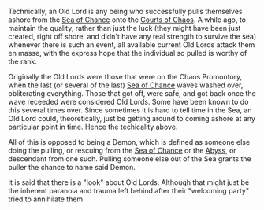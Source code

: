 Technically, an Old Lord is any being who successfully pulls themselves ashore from the [Sea of Chance](SeaOfChance) onto the [Courts of Chaos](CourtsOfChaos).  A while ago, to maintain the quality, rather than just the luck (they might have been just created, right off shore, and didn't have any real strength to survive the sea) whenever there is such an event, all available current Old Lords attack them en masse, with the express hope that the individual so pulled is worthy of the rank.

Originally the Old Lords were those that were on the Chaos Promontory, when the last (or several of the last) [Sea of Chance](SeaOfChance) waves washed over, obliterating everything.  Those that got off, were safe, and got back once the wave receeded were considered Old Lords. Some have been known to do this several times over.  Since sometimes it is hard to tell time in the Sea, an Old Lord could, theoretically, just be getting around to coming ashore at any particular point in time.  Hence the techicality above.

All of this is opposed to being a Demon, which is defined as someone else doing the pulling, or rescuing from the [Sea of Chance](SeaOfChance) or the [Abyss](TheAbyss), or descendant from one such.  Pulling someone else out of the Sea grants the puller the chance to name said Demon.

It is said that there is a "look" about Old Lords.  Although that might just be the inherent paranoia and trauma left behind after their "welcoming party" tried to annihilate them.
